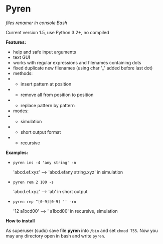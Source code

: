# Pyren
*files renamer in console Bash*

Current version 1.5, use Python 3.2+, no compiled

**Features:**
- help and safe input arguments
- text GUI
- works with regular expressions and filenames containing dots
- fixed duplicate new filenames (using char '_' added before last dot)
- methods:
- - insert pattern at position
- - remove all from position to position
- - replace pattern by pattern
- modes:
- - simulation
- - short output format
- - recursive

**Examples:**

- `pyren ins -4 'any string' -n`

  'abcd.ef.xyz' --> 'abcd.efany string.xyz' in simulation

- `pyren rem 2 100 -s`

  'abcd.ef.xyz' --> 'ab' in short output

- `pyren rep ^[0-9][0-9] '' -rn`

  '12 a1bcd00' --> ' a1bcd00' in recursive, simulation
  
**How to install**

As superuser (sudo) save file **pyren** into `/bin` and set `chmod 755`. Now you may any directory open in bash and write `pyren`.

